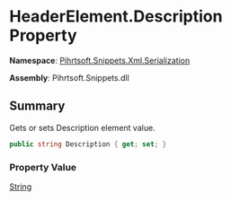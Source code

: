 # HeaderElement\.Description Property

**Namespace**: [Pihrtsoft.Snippets.Xml.Serialization](../../README.md)

**Assembly**: Pihrtsoft\.Snippets\.dll

## Summary

Gets or sets Description element value\.

```csharp
public string Description { get; set; }
```

### Property Value

[String](https://docs.microsoft.com/en-us/dotnet/api/system.string)


